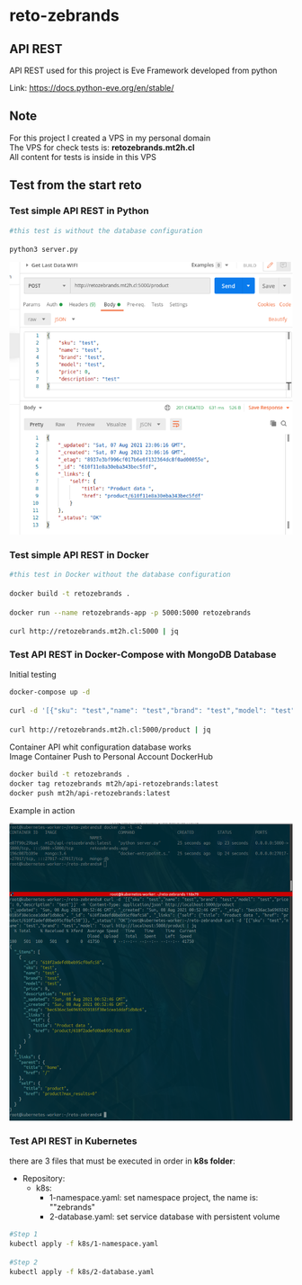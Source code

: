# reto-zebrands

## API REST

API REST used for this project is Eve Framework developed from python

Link: https://docs.python-eve.org/en/stable/

## Note

For this project I created a VPS in my personal domain<br/>
The VPS for check tests is: **retozebrands.mt2h.cl**<br/>
All content for tests is inside in this VPS 

## Test from the start reto 

### Test simple API REST in Python

```bash
#this test is without the database configuration 

python3 server.py
```

![NodeJs](./img/api_simple_test.png)

### Test simple API REST in Docker

```bash
#this test in Docker without the database configuration

docker build -t retozebrands .

docker run --name retozebrands-app -p 5000:5000 retozebrands

curl http://retozebrands.mt2h.cl:5000 | jq
```

### Test API REST in Docker-Compose with MongoDB Database

Initial testing

```bash
docker-compose up -d

curl -d '[{"sku": "test","name": "test","brand": "test","model": "test","price": 0,"description": "test"}]' -H 'Content-Type: application/json' http://retozebrands.mt2h.cl:5000/product

curl http://retozebrands.mt2h.cl:5000/product | jq
```

Container API whit configuration database works<br/>
Image Container Push to Personal Account DockerHub

```bash
docker build -t retozebrands .
docker tag retozebrands mt2h/api-retozebrands:latest
docker push mt2h/api-retozebrands:latest
```

Example in action

![NodeJs](./img/docker-compose.png)

### Test API REST in Kubernetes

there are 3 files that must be executed in order in **k8s folder**:

- Repository:
	+ k8s:
		- 1-namespace.yaml: set namespace project, the name is: ""zebrands"
		- 2-database.yaml: set service database with persistent volume

```bash
#Step 1
kubectl apply -f k8s/1-namespace.yaml

#Step 2
kubectl apply -f k8s/2-database.yaml

```